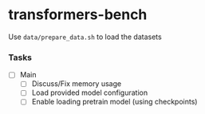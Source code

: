 # transformers-bench

Use `data/prepare_data.sh` to load the datasets

### Tasks
- [ ] Main  
    - [ ] Discuss/Fix memory usage
    - [ ] Load provided model configuration
    - [ ] Enable loading pretrain model (using checkpoints)  